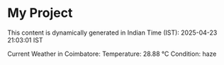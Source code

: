 # My Project

This content is dynamically generated in Indian Time (IST): 2025-04-23 21:03:01 IST


Current Weather in Coimbatore:
Temperature: 28.88 °C
Condition: haze

